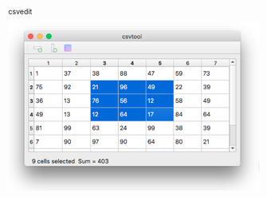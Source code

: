 csvedit

![alt text](https://raw.githubusercontent.com/knalum/qt_stuff/master/csv_edit/csvedit.png "csvedit")
